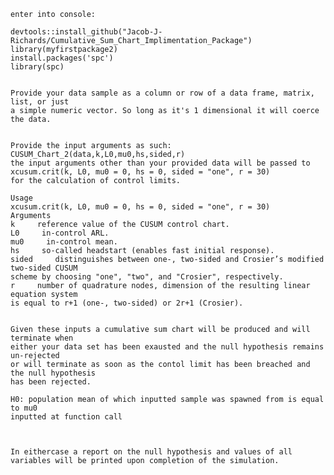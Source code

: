     enter into console:
    
    devtools::install_github("Jacob-J-Richards/Cumulative_Sum_Chart_Implimentation_Package")
    library(myfirstpackage2)
    install.packages('spc')
    library(spc)

    
    Provide your data sample as a column or row of a data frame, matrix, list, or just
    a simple numeric vector. So long as it's 1 dimensional it will coerce the data. 

    
    Provide the input arguments as such: CUSUM_Chart_2(data,k,L0,mu0,hs,sided,r) 
    the input arguments other than your provided data will be passed to 
    xcusum.crit(k, L0, mu0 = 0, hs = 0, sided = "one", r = 30) 
    for the calculation of control limits. 

    Usage
    xcusum.crit(k, L0, mu0 = 0, hs = 0, sided = "one", r = 30)
    Arguments
    k     reference value of the CUSUM control chart.
    L0     in-control ARL.
    mu0     in-control mean.
    hs     so-called headstart (enables fast initial response).
    sided     distinguishes between one-, two-sided and Crosier’s modified two-sided CUSUM
    scheme by choosing "one", "two", and "Crosier", respectively.
    r     number of quadrature nodes, dimension of the resulting linear equation system
    is equal to r+1 (one-, two-sided) or 2r+1 (Crosier).

    
    Given these inputs a cumulative sum chart will be produced and will terminate when 
    either your data set has been exausted and the null hypothesis remains un-rejected
    or will terminate as soon as the contol limit has been breached and the null hypothesis 
    has been rejected. 

    H0: population mean of which inputted sample was spawned from is equal to mu0 
    inputted at function call
    

    
    In eithercase a report on the null hypothesis and values of all
    variables will be printed upon completion of the simulation. 
    
    

